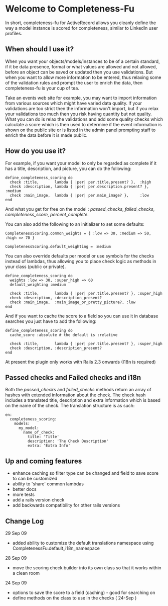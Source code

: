 Welcome to Completeness-Fu
==========================

In short, completeness-fu for ActiveRecord allows you cleanly define the way a model instance is scored for completeness, similar to LinkedIn user profiles.


When should I use it?
---------------------

When you want your objects/models/instances to be of a certain standard, if it be data presence, format or what values are allowed and not allowed,
before an object can be saved or updated then you use validations. But when you want to allow more information to be entered, thus relaxing some 
of the validation rules and prompt the user to enrich the data, then completeness-fu is your cup of tea. 

Take an events web site for example, you may want to import information from various sources which might have varied data quality. 
If your validations are too strict then the information won't import, but if you relax your validations too much then you risk
having quantity but not quality. What you can do is relax the validations and add some quality checks which calculate a score
which is then used to determine if the event information is shown on the public site or is listed in the admin panel prompting 
staff to enrich the data before it is made public.


How do you use it?
------------------

For example, if you want your model to only be regarded as complete if it has a title, description, and picture, you can do the following:

    define_completeness_scoring do
      check :title,       lambda { |per| per.title.present? },  :high
      check :description, lambda { |per| per.description.present? }, :medium
      check :main_image,  lambda { |per| per.main_image? },     :low
    end

And what you get for free on the model : _passed\_checks_, _failed\_checks_, _completeness\_score_, _percent\_complete_.

You can also add the following to an initializer to set some defaults:

    CompletenessScoring.common_weights = { :low => 30, :medium => 50, :high => 70 }

    CompletenessScoring.default_weighting = :medium

You can also override defaults per model or use symbols for the checks instead of lambdas, thus allowing you to place check logic as methods in your class (public or private).

    define_completeness_scoring do
      weights :low => 30, :super_high => 60
      default_weighting :medium

      check :title,       lambda { |per| per.title.present? }, :super_high
      check :description, :description_present?
      check :main_image,  :main_image_or_pretty_picture?, :low
    end
  
And if you want to cache the score to a field so you can use it in database searches you just have to add the following:

    define_completeness_scoring do
      cache_score :absolute # the default is :relative

      check :title,       lambda { |per| per.title.present? }, :super_high
      check :description, :description_present?
    end

At present the plugin only works with Rails 2.3 onwards (I18n is required)  


Passed checks and Failed checks and i18n
----------------------------------------

Both the _passed\_checks_ and _failed\_checks_ methods return an array of hashes with extended information about the check.
The check hash includes a translated title, description and extra information which is based on the name of the check.
The translation structure is as such:

    en:
      completeness_scoring:
        models:
          my_model:
            name_of_check:
              title: 'Title'
              description: 'The Check Description'
              extra: 'Extra Info'


Up and coming features
----------------------

- enhance caching so filter type can be changed and field to save score to can be customized
- ability to 'share' common lambdas 
- better docs
- more tests
- add a rails version check
- add backwards compatibility for other rails versions


Change Log
----------

29 Sep 09

- added ability to customize the default translations namespace using CompletenessFu.default\_i18n\_namespace

28 Sep 09

- move the scoring check builder into its own class so that it works within a clean room

24 Sep 09

- options to save the score to a field (caching) - good for searching on
- define methods on the class to use in the checks ( 24-Sep )